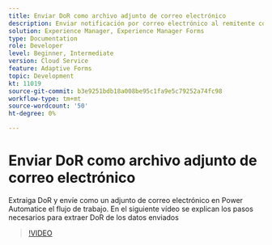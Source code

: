 ```yaml
---
title: Enviar DoR como archivo adjunto de correo electrónico
description: Enviar notificación por correo electrónico al remitente con DoR como archivo adjunto de correo electrónico
solution: Experience Manager, Experience Manager Forms
type: Documentation
role: Developer
level: Beginner, Intermediate
version: Cloud Service
feature: Adaptive Forms
topic: Development
kt: 11019
source-git-commit: b3e9251bdb18a008be95c1fa9e5c79252a74fc98
workflow-type: tm+mt
source-wordcount: '50'
ht-degree: 0%

---
```


# Enviar DoR como archivo adjunto de correo electrónico

Extraiga DoR y envíe como un adjunto de correo electrónico en Power Automatice el flujo de trabajo.
En el siguiente vídeo se explican los pasos necesarios para extraer DoR de los datos enviados
>[!VIDEO](https://video.tv.adobe.com/v/346731?quality=12&learn=on)
